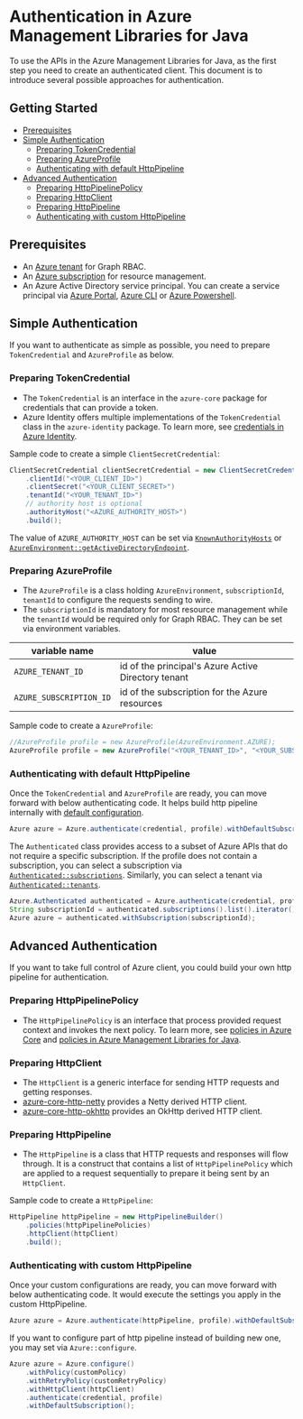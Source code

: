 # Authentication in Azure Management Libraries for Java

To use the APIs in the Azure Management Libraries for Java, as the first step you need to create an authenticated client. This document is to introduce several possible approaches for authentication.

## Getting Started

* [Prerequisites](#prerequisites)
* [Simple Authentication](#simple-authentication)
  * [Preparing TokenCredential](#preparing-tokencredential)
  * [Preparing AzureProfile](#preparing-azureprofile)
  * [Authenticating with default HttpPipeline](#authenticating-with-default-httppipeline)
* [Advanced Authentication](#advanced-authentication)
  * [Preparing HttpPipelinePolicy](#preparing-httppipelinepolicy)
  * [Preparing HttpClient](#preparing-httpclient)
  * [Preparing HttpPipeline](#preparing-httppipeline)
  * [Authenticating with custom HttpPipeline](#authenticating-with-custom-httppipeline)

## Prerequisites

* An [Azure tenant](https://docs.microsoft.com/en-us/azure/active-directory/develop/quickstart-create-new-tenant) for Graph RBAC.
* An [Azure subscription](https://azure.microsoft.com/en-us/free/) for resource management.
* An Azure Active Directory service principal. You can create a service principal via [Azure Portal](https://docs.microsoft.com/en-us/azure/active-directory/develop/howto-create-service-principal-portal), [Azure CLI](https://docs.microsoft.com/en-us/cli/azure/create-an-azure-service-principal-azure-cli) or [Azure Powershell](https://docs.microsoft.com/en-us/azure/active-directory/develop/howto-authenticate-service-principal-powershell).

## Simple Authentication

If you want to authenticate as simple as possible, you need to prepare `TokenCredential` and `AzureProfile` as below.

### Preparing TokenCredential
  * The `TokenCredential` is an interface in the `azure-core` package for credentials that can provide a token. 
  * Azure Identity offers multiple implementations of the `TokenCredential` class in the `azure-identity` package. To learn more, see [credentials in Azure Identity](https://github.com/Azure/azure-sdk-for-java/tree/master/sdk/identity/azure-identity#credentials).

Sample code to create a simple `ClientSecretCredential`:

```java
ClientSecretCredential clientSecretCredential = new ClientSecretCredentialBuilder()
    .clientId("<YOUR_CLIENT_ID>")
    .clientSecret("<YOUR_CLIENT_SECRET>")
    .tenantId("<YOUR_TENANT_ID>")
	// authority host is optional
	.authorityHost("<AZURE_AUTHORITY_HOST>")
    .build();
```

The value of `AZURE_AUTHORITY_HOST` can be set via [`KnownAuthorityHosts`](https://github.com/Azure/azure-sdk-for-java/blob/master/sdk/identity/azure-identity/src/main/java/com/azure/identity/KnownAuthorityHosts.java) or [`AzureEnvironment::getActiveDirectoryEndpoint`](https://github.com/Azure/azure-sdk-for-java/blob/master/sdk/core/azure-core-management/src/main/java/com/azure/core/management/AzureEnvironment.java#L192).

### Preparing AzureProfile
  * The `AzureProfile` is a class holding `AzureEnvironment`, `subscriptionId`, `tenantId` to configure the requests sending to wire. 
  * The `subscriptionId` is mandatory for most resource management while the `tenantId` would be required only for Graph RBAC. They can be set via environment variables.
  
|variable name|value
|-|-
|`AZURE_TENANT_ID`|id of the principal's Azure Active Directory tenant
|`AZURE_SUBSCRIPTION_ID`|id of the subscription for the Azure resources

Sample code to create a `AzureProfile`:

```java
//AzureProfile profile = new AzureProfile(AzureEnvironment.AZURE);
AzureProfile profile = new AzureProfile("<YOUR_TENANT_ID>", "<YOUR_SUBSCRIPTION_ID>", AzureEnvironment.AZURE);
```

### Authenticating with default HttpPipeline

Once the `TokenCredential` and `AzureProfile` are ready, you can move forward with below authenticating code. It helps build http pipeline internally with [default configuration](https://github.com/Azure/azure-sdk-for-java/blob/master/sdk/resources/mgmt/src/main/java/com/azure/management/resources/fluentcore/utils/HttpPipelineProvider.java#L43).

```java
Azure azure = Azure.authenticate(credential, profile).withDefaultSubscription();
```

The `Authenticated` class provides access to a subset of Azure APIs that do not require a specific subscription. If the profile does not contain a subscription, you can select a subscription via [`Authenticated::subscriptions`](https://github.com/Azure/azure-sdk-for-java/blob/master/sdk/management/azure/src/main/java/com/azure/management/Azure.java#L191). Similarly, you can select a tenant via [`Authenticated::tenants`](https://github.com/Azure/azure-sdk-for-java/blob/master/sdk/management/azure/src/main/java/com/azure/management/Azure.java#L198).

```java
Azure.Authenticated authenticated = Azure.authenticate(credential, profile);
String subscriptionId = authenticated.subscriptions().list().iterator().next().subscriptionId();
Azure azure = authenticated.withSubscription(subscriptionId);
```

## Advanced Authentication

If you want to take full control of Azure client, you could build your own http pipeline for authentication.

### Preparing HttpPipelinePolicy
  * The `HttpPipelinePolicy` is an interface that process provided request context and invokes the next policy. To learn more, see [policies in Azure Core](https://github.com/Azure/azure-sdk-for-java/tree/master/sdk/core/azure-core/src/main/java/com/azure/core/http/policy) and [policies in Azure Management Libraries for Java](https://github.com/Azure/azure-sdk-for-java/tree/master/sdk/resources/mgmt/src/main/java/com/azure/management/resources/fluentcore/policy).


### Preparing HttpClient
  * The `HttpClient` is a generic interface for sending HTTP requests and getting responses. 
  * [azure-core-http-netty](https://github.com/Azure/azure-sdk-for-java/tree/master/sdk/core/azure-core-http-netty) provides a Netty derived HTTP client.
  * [azure-core-http-okhttp](https://github.com/Azure/azure-sdk-for-java/tree/master/sdk/core/azure-core-http-okhttp) provides an OkHttp derived HTTP client.


### Preparing HttpPipeline
  * The `HttpPipeline` is a class that HTTP requests and responses will flow through. It is a construct that contains a list of `HttpPipelinePolicy` which are applied to a request sequentially to prepare it being sent by an `HttpClient`.

Sample code to create a `HttpPipeline`:

```java
HttpPipeline httpPipeline = new HttpPipelineBuilder()
    .policies(httpPipelinePolicies)
    .httpClient(httpClient)
    .build();
```

### Authenticating with custom HttpPipeline

Once your custom configurations are ready, you can move forward with below authenticating code. It would execute the settings you apply in the custom HttpPipeline.

```java
Azure azure = Azure.authenticate(httpPipeline, profile).withDefaultSubscription();
```

If you want to configure part of http pipeline instead of building new one, you may set via `Azure::configure`.

```java
Azure azure = Azure.configure()
    .withPolicy(customPolicy)
    .withRetryPolicy(customRetryPolicy)
    .withHttpClient(httpClient)
    .authenticate(credential, profile)
    .withDefaultSubscription();
```
